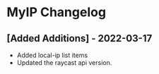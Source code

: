 # MyIP Changelog

## [Added Additions] - 2022-03-17

- Added local-ip list items
- Updated the raycast api version.
